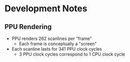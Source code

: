 # Development Notes

## PPU Rendering

* PPU renders 262 scanlines per "frame"
  * Each frame is conceptually a "screen"
* Each scanline lasts for 341 PPU clock cycles
  * 3 PPU clock cycles correspond to 1 CPU clock cycle

